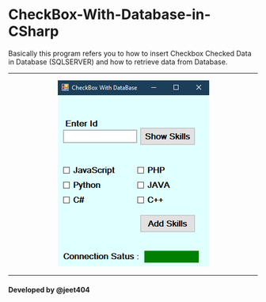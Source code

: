# CheckBox-With-Database-in-CSharp

Basically this program refers you to how to insert Checkbox Checked Data in Database (SQLSERVER) and how to retrieve data from Database.
<hr/>
<p align="center">
  <img src="https://github.com/jeet404/CheckBox-With-Database-in-CSharp/blob/main/image.png">
</p>
<hr/>

#### Developed by @jeet404
